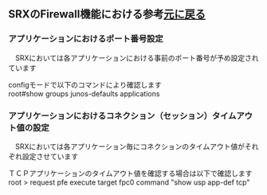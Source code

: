 ## SRXのFirewall機能における参考[元に戻る](./JunosSRX-Firewall-Basic.md) <br>
### アプリケーションにおけるポート番号設定
　SRXにおいては各アプリケーションにおける事前のポート番号が予め設定されています<br> 

 configモードで以下のコマンドにより確認します<br> 
root#show groups junos-defaults applications<br> 

### アプリケーションにおけるコネクション（セッション）タイムアウト値の設定
　SRXにおいては各アプリケーション毎にコネクションのタイムアウト値がそれぞれ設定させています
 
ＴＣＰアプリケーションのタイムアウト値を確認する場合は以下で確認します<br> 
root > request pfe execute target fpc0 command "show usp app-def tcp"<br> 
  

